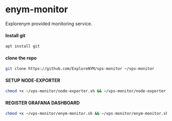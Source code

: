 # enym-monitor
Explorenym provided monitoring service.

#### Install git
```sh
apt install git
```
#### clone the repo
```sh
git clone https://github.com/ExploreNYM/vps-monitor ~/vps-monitor
```

#### SETUP NODE-EXPORTER

```sh
chmod +x ~/vps-monitor/node-exporter.sh && ~/vps-monitor/node-exporter.sh
```
#### REGISTER GRAFANA DASHBOARD

```sh
chmod +x ~/vps-monitor/enym-monitor.sh && ~/vps-monitor/enym-monitor.sh
```
